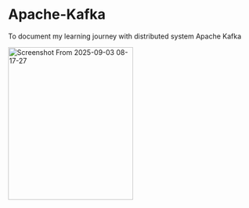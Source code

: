 # Apache-Kafka
To document my learning journey with distributed system Apache Kafka

<img width="255" height="311" alt="Screenshot From 2025-09-03 08-17-27" src="https://github.com/user-attachments/assets/b62bd246-2006-45e2-80f9-ed92925a6643" />
